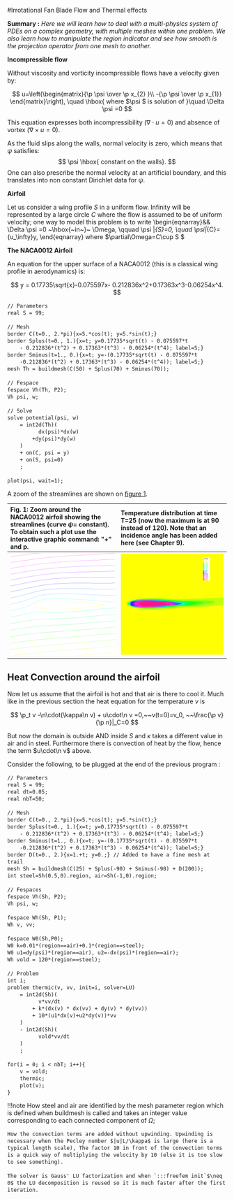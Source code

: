 #Irrotational Fan Blade Flow and Thermal effects

**Summary :** _Here we will learn how to deal with a multi-physics system of PDEs on a complex geometry, with multiple meshes within one problem. We also learn how to manipulate the region indicator and see how smooth is the projection operator from one mesh to another._

**Incompressible flow**

Without viscosity and vorticity incompressible flows have a velocity given by:

$$
u=\left(\begin{matrix}{\p \psi \over \p x_{2} }\\ -{\p \psi
\over \p x_{1}} \end{matrix}\right), \quad
\hbox{ where $\psi $ is solution of }\quad \Delta \psi =0
$$

This equation expresses both incompressibility ($\nabla\cdot u=0$) and absence of vortex ($\nabla\times u =0$).

As the fluid slips along the walls, normal velocity is zero, which means that $\psi$ satisfies:
$$
\psi \hbox{ constant on the walls}.
$$
One can also prescribe the normal velocity at an artificial boundary, and this translates into non constant Dirichlet data for $\psi$.

**Airfoil**

Let us consider a wing profile $S$ in a uniform flow. Infinity will be represented by a large circle $C$ where the flow is assumed to be of uniform velocity; one way to model this problem is to write
\begin{eqnarray}&&
\Delta \psi =0 ~\hbox{~in~}~ \Omega, \qquad
\psi |_{S}=0, \quad
\psi|_{C}= {u_\infty}y,
\end{eqnarray}
where $\partial\Omega=C\cup S $

**The NACA0012 Airfoil**

An equation for the upper surface of a NACA0012 (this is a classical wing profile in aerodynamics) is:

$$
y = 0.17735\sqrt{x}-0.075597x- 0.212836x^2+0.17363x^3-0.06254x^4.
$$

```freefem
// Parameters
real S = 99;

// Mesh
border C(t=0., 2.*pi){x=5.*cos(t); y=5.*sin(t);}
border Splus(t=0., 1.){x=t; y=0.17735*sqrt(t) - 0.075597*t
	- 0.212836*(t^2) + 0.17363*(t^3) - 0.06254*(t^4); label=S;}
border Sminus(t=1., 0.){x=t; y=-(0.17735*sqrt(t) - 0.075597*t
	-0.212836*(t^2) + 0.17363*(t^3) - 0.06254*(t^4)); label=S;}
mesh Th = buildmesh(C(50) + Splus(70) + Sminus(70));

// Fespace
fespace Vh(Th, P2);
Vh psi, w;

// Solve
solve potential(psi, w)
	= int2d(Th)(
		  dx(psi)*dx(w)
		+dy(psi)*dy(w)
	)
	+ on(C, psi = y)
	+ on(S, psi=0)
	;

plot(psi, wait=1);
```

A zoom of the streamlines are shown on [figure 1](#Fig1).

|<a name="Fig1">Fig. 1:</a> Zoom around the NACA0012 airfoil showing the streamlines (curve $\psi=$ constant). To obtain such a plot use the interactive graphic command: "+" and p.|Temperature distribution at time T=25 (now the maximum is at 90 instead of 120). Note that an incidence angle has been added here (see Chapter 9).|
|:----|:----|
|![Potential](images/potential.svg)|![Potential heat](images/potential_heat.svg)|

## Heat Convection around the airfoil

Now let us assume that the airfoil is hot and that air is there to cool it. Much like in the previous section the heat equation for the temperature $v$ is

$$
\p_t v -\n\cdot(\kappa\n v) + u\cdot\n v =0,~~v(t=0)=v_0, ~~\frac{\p v}{\p n}|_C=0
$$

But now the domain is outside AND inside $S$ and $\kappa$ takes a different value in air and in steel. Furthermore there is convection of heat by the flow, hence the term $u\cdot\n v$ above.

Consider the following, to be plugged at the end of the previous program :

```freefem
// Parameters
real S = 99;
real dt=0.05;
real nbT=50;

// Mesh
border C(t=0., 2.*pi){x=5.*cos(t); y=5.*sin(t);}
border Splus(t=0., 1.){x=t; y=0.17735*sqrt(t) - 0.075597*t
	- 0.212836*(t^2) + 0.17363*(t^3) - 0.06254*(t^4); label=S;}
border Sminus(t=1., 0.){x=t; y=-(0.17735*sqrt(t) - 0.075597*t
	-0.212836*(t^2) + 0.17363*(t^3) - 0.06254*(t^4)); label=S;}
border D(t=0., 2.){x=1.+t; y=0.;} // Added to have a fine mesh at trail
mesh Sh = buildmesh(C(25) + Splus(-90) + Sminus(-90) + D(200));
int steel=Sh(0.5,0).region, air=Sh(-1,0).region;

// Fespaces
fespace Vh(Sh, P2);
Vh psi, w;

fespace Wh(Sh, P1);
Wh v, vv;

fespace W0(Sh,P0);
W0 k=0.01*(region==air)+0.1*(region==steel);
W0 u1=dy(psi)*(region==air), u2=-dx(psi)*(region==air);
Wh vold = 120*(region==steel);

// Problem
int i;
problem thermic(v, vv, init=i, solver=LU)
	= int2d(Sh)(
		  v*vv/dt
		+ k*(dx(v) * dx(vv) + dy(v) * dy(vv))
		+ 10*(u1*dx(v)+u2*dy(v))*vv
	)
	- int2d(Sh)(
		  vold*vv/dt
	)
	;

for(i = 0; i < nbT; i++){
	v = vold;
	thermic;
	plot(v);
}
```

!!!note
	How steel and air are identified by the mesh parameter region which is defined when buildmesh is called and takes an integer value corresponding to each connected component of $\Omega$;

	How the convection terms are added without upwinding. Upwinding is necessary when the Pecley number $|u|L/\kappa$ is large (here is a typical length scale), The factor 10 in front of the convection terms is a quick way of multiplying the velocity by 10 (else it is too slow to see something).

	The solver is Gauss' LU factorization and when `:::freefem init`$\neq 0$ the LU decomposition is reused so it is much faster after the first iteration.
